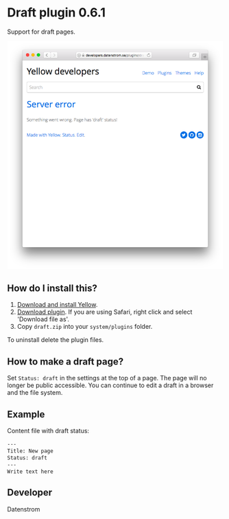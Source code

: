 Draft plugin 0.6.1
==================
Support for draft pages.

<p align="center"><img src="draft-screenshot.png?raw=true" alt="Screenshot"></p>

## How do I install this?

1. [Download and install Yellow](https://github.com/datenstrom/yellow/).
2. [Download plugin](https://github.com/datenstrom/yellow-plugins/raw/master/zip/draft.zip). If you are using Safari, right click and select 'Download file as'.
3. Copy `draft.zip` into your `system/plugins` folder.

To uninstall delete the plugin files.

## How to make a draft page?

Set `Status: draft` in the settings at the top of a page. The page will no longer be public accessible. You can continue to edit a draft in a browser and the file system.

## Example

Content file with draft status:

    ---
    Title: New page
    Status: draft
    ---
    Write text here

## Developer

Datenstrom
